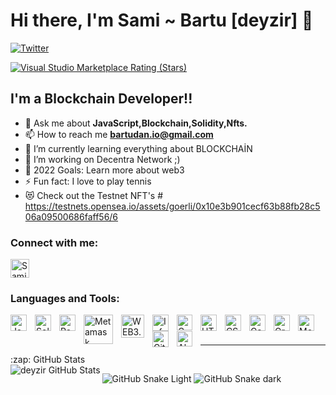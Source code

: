 # Hi there, I'm Sami ~ Bartu [deyzir] 👋 


[![Twitter ](https://img.shields.io/twitter/follow/Zasa_deyzir?color=1DA1F2&logo=twitter&style=for-the-badge)](https://twitter.com/intent/follow?original_referer=https%3A%2F%2Fgithub.com%2FZasa_deyzir&screen_name=Zasa_deyzir)

[![Visual Studio Marketplace Rating (Stars)](https://img.shields.io/visual-studio-marketplace/stars/codestackr.codestackr-theme?label=codeSTACKr%20VS%20Code%20Theme&logo=visualstudiocode&logoColor=ff652f&style=for-the-badge)](https://marketplace.visualstudio.com/items?itemName=codestackr.codestackr-theme)

## I'm a Blockchain Developer!!
- 💬  Ask me about **JavaScript,Blockchain,Solidity,Nfts.**
- 📫  How to reach me **bartudan.io@gmail.com**
- 🌱 I’m currently learning everything about BLOCKCHAİN
- 👯 I’m working on Decentra Network ;)
- 🥅 2022 Goals: Learn more about web3
- ⚡ Fun fact: I love to play tennis 
- 😻 Check out the Testnet NFT's # https://testnets.opensea.io/assets/goerli/0x10e3b901cecf63b88fb28c506a09500686faff56/6
<h3 align="left">Connect with me:</h3>
<p align="left">
<a href="https://www.linkedin.com/in/sami-bartu/" target="blank" rel=”noopener”><img align="center" src="https://velanovascular.com/wp-content/uploads/2020/06/LinkedIn.png" alt="SamiBartu" height="30" width="30" /></a>


### Languages and Tools:
<img align="left" alt="JavaScript" width="26px" src="https://cdn.jsdelivr.net/gh/devicons/devicon/icons/javascript/javascript-original.svg" style="padding-right:10px;" />
<img align="left" alt="Solidity" width="26px" src="https://user-images.githubusercontent.com/64195458/205886935-fea7d8f2-c496-45d4-90a3-18d0927288c2.png" style="padding-right:10px;" />
<img align="left" alt="React" width="26px" src="https://cdn.jsdelivr.net/gh/devicons/devicon/icons/react/react-original.svg" style="padding-right:10px;" />
<img align="left" alt="Metamask" width='47px' src='https://user-images.githubusercontent.com/64195458/205884250-c71b1a24-e040-477c-b7fe-b342a2bf85c5.png' style="padding-right:10px;" />
<img align="left" alt="WEB3.JS" width="37px" src='https://user-images.githubusercontent.com/64195458/205890430-e4ea429e-01a7-4b5b-9c57-deb10fb19be2.jpeg'
style="padding-right:10px;" />
<img align="left" alt="Infura" width="26px" src='https://user-images.githubusercontent.com/64195458/205885129-d41739c8-afff-4099-a967-2697b07b1492.png'
style="padding-right:10px;" />
<img align="left" alt="Ganache" width="25px" src='https://user-images.githubusercontent.com/64195458/205888094-ab3278c1-f0b1-4253-81a2-50748d3aeb36.jpeg'style="padding-right:10px;" /> 
<img align="left" alt="HTML5" width="26px" src="https://cdn.jsdelivr.net/gh/devicons/devicon/icons/html5/html5-original.svg" style="padding-right:10px;" />
<img align="left" alt="CSS3" width="26px" src="https://cdn.jsdelivr.net/gh/devicons/devicon/icons/css3/css3-original.svg" style="padding-right:10px;" />
<img align="left" alt="Gatsby" width="26px" src="https://cdn.jsdelivr.net/gh/devicons/devicon/icons/gatsby/gatsby-original.svg" style="padding-right:10px;" />
<img align="left" alt="GraphQL" width="26px" src="https://cdn.jsdelivr.net/gh/devicons/devicon/icons/graphql/graphql-plain.svg" style="padding-right:10px;" />
<img align="left" alt="MongoDB" width="26px" src="https://cdn.jsdelivr.net/gh/devicons/devicon/icons/mongodb/mongodb-original.svg" style="padding-right:10px;" />
<img align="left" alt="Git" width="26px" src="https://cdn.jsdelivr.net/gh/devicons/devicon/icons/git/git-original.svg" style="padding-right:10px;" />
<img align="left" alt="Alchemy" width="25px" src="https://user-images.githubusercontent.com/64195458/209793531-eb7e9696-8890-437d-a90c-267c58db8142.png"style="padding-right:10px;" />
<br />
<br />

---


  <summary>:zap: GitHub Stats</summary>

  <img align="left" alt="deyzir GitHub Stats" src="https://github-readme-stats.vercel.app/api?username=deyzir&show_icons=true&hide_border=false&title_color=ff652f&icon_color=FFE400&bg_color=09131B&text_color=ffffff&border_color=0c1a25" />


[twitter]:https://www.linkedin.com/in/sami-bartu/
[linkedin]:https://linkedin.com/in/codeSTACKr


<!-- Snake contributions graph https://github.com/Platane/snk -->
  ![GitHub Snake Light](https://github.com/lkotlarenko/lkotlarenko/blob/output/github-snake.svg#gh-light-mode-only)
  ![GitHub Snake dark](https://github.com/lkotlarenko/lkotlarenko/blob/output/github-snake-dark.svg#gh-dark-mode-only)
  

